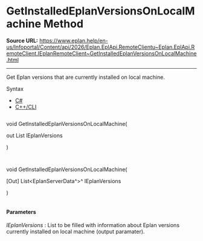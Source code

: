 # GetInstalledEplanVersionsOnLocalMachine Method

**Source URL:** https://www.eplan.help/en-us/Infoportal/Content/api/2026/Eplan.EplApi.RemoteClientu~Eplan.EplApi.RemoteClient.IEplanRemoteClient~GetInstalledEplanVersionsOnLocalMachine.html

---

Get Eplan versions that are currently installed on local machine.

Syntax

- [C#](#i-syntax-CS)
- [C++/CLI](#i-syntax-CPP2005)

```
```
void GetInstalledEplanVersionsOnLocalMachine( 

   out List<EplanServerData> lEplanVersions

)
```
```

```
```
void GetInstalledEplanVersionsOnLocalMachine( 

   [Out] List<EplanServerData^>^ lEplanVersions

)
```
```

#### Parameters

*lEplanVersions*
:   List to be filled with information about Eplan versions currently installed on local machine (output paramater).
